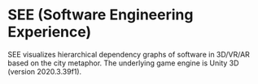 # SEE (Software Engineering Experience)

SEE visualizes hierarchical dependency graphs of software in 3D/VR/AR based on the city metaphor. 
The underlying game engine is Unity 3D (version 2020.3.39f1).
